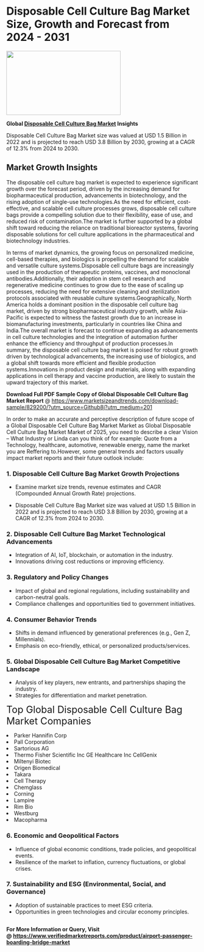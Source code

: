 <H1>Disposable Cell Culture Bag Market Size, Growth and Forecast from 2024 - 2031</H1><img class="aligncenter size-medium wp-image-584254" src="https://thirdeyenews.in/wp-content/uploads/2024/09/Global-Market-Research-300x168.jpeg" alt="" width="300" height="168" /><p><strong>Global&nbsp;<a href="https://www.marketsizeandtrends.com/download-sample/829200/?utm_source=Github8j?utm_medium=201">Disposable Cell Culture Bag Market</a> Insights</strong></p><p>Disposable Cell Culture Bag Market size was valued at USD 1.5 Billion in 2022 and is projected to reach USD 3.8 Billion by 2030, growing at a CAGR of 12.3% from 2024 to 2030.</p><p><h2>Market Growth Insights</h2> <p>The disposable cell culture bag market is expected to experience significant growth over the forecast period, driven by the increasing demand for biopharmaceutical production, advancements in biotechnology, and the rising adoption of single-use technologies.As the need for efficient, cost-effective, and scalable cell culture processes grows, disposable cell culture bags provide a compelling solution due to their flexibility, ease of use, and reduced risk of contamination.The market is further supported by a global shift toward reducing the reliance on traditional bioreactor systems, favoring disposable solutions for cell culture applications in the pharmaceutical and biotechnology industries.</p> <p>In terms of market dynamics, the growing focus on personalized medicine, cell-based therapies, and biologics is propelling the demand for scalable and versatile culture systems.Disposable cell culture bags are increasingly used in the production of therapeutic proteins, vaccines, and monoclonal antibodies.Additionally, their adoption in stem cell research and regenerative medicine continues to grow due to the ease of scaling up processes, reducing the need for extensive cleaning and sterilization protocols associated with reusable culture systems.Geographically, North America holds a dominant position in the disposable cell culture bag market, driven by strong biopharmaceutical industry growth, while Asia-Pacific is expected to witness the fastest growth due to an increase in biomanufacturing investments, particularly in countries like China and India.The overall market is forecast to continue expanding as advancements in cell culture technologies and the integration of automation further enhance the efficiency and throughput of production processes.In summary, the disposable cell culture bag market is poised for robust growth driven by technological advancements, the increasing use of biologics, and a global shift towards more efficient and flexible production systems.Innovations in product design and materials, along with expanding applications in cell therapy and vaccine production, are likely to sustain the upward trajectory of this market.</p> <p><span class=""><strong>Download Full PDF Sample Copy of Global Disposable Cell Culture Bag Market Report</strong> @ <a href="https://www.marketsizeandtrends.com/download-sample/829200/?utm_source=Github8j?utm_medium=201" target="_blank">https://www.marketsizeandtrends.com/download-sample/829200/?utm_source=Github8j?utm_medium=201</a></span></p><p>In order to make an accurate and perceptive description of future scope of a Global&nbsp;Disposable Cell Culture Bag Market Market as Global&nbsp;Disposable Cell Culture Bag Market Market of 2025, you need to describe a clear Vision &ndash; What Industry or Linda can you think of for example: Quote from a Technology, healthcare, automotive, renewable energy, name the market you are Reffering to.However, some general trends and factors usually impact market reports and their future outlook include:</p><h3>1.&nbsp;<strong>Disposable Cell Culture Bag Market Growth Projections</strong></h3><ul><li>Examine market size trends, revenue estimates and CAGR (Compounded Annual Growth Rate) projections.</li><li><p>Disposable Cell Culture Bag Market size was valued at USD 1.5 Billion in 2022 and is projected to reach USD 3.8 Billion by 2030, growing at a CAGR of 12.3% from 2024 to 2030.</p></li></ul><h3>2.&nbsp;<strong>Disposable Cell Culture Bag Market Technological Advancements</strong></h3><ul><li>Integration of AI, IoT, blockchain, or automation in the industry.</li><li>Innovations driving cost reductions or improving efficiency.</li></ul><h3>3.&nbsp;<strong>Regulatory and Policy Changes</strong></h3><ul><li>Impact of global and regional regulations, including sustainability and carbon-neutral goals.</li><li>Compliance challenges and opportunities tied to government initiatives.</li></ul><h3>4.&nbsp;<strong>Consumer Behavior Trends</strong></h3><ul><li>Shifts in demand influenced by generational preferences (e.g., Gen Z, Millennials).</li><li>Emphasis on eco-friendly, ethical, or personalized products/services.</li></ul><h3>5.&nbsp;<strong>Global Disposable Cell Culture Bag Market Competitive Landscape</strong></h3><ul><li>Analysis of key players, new entrants, and partnerships shaping the industry.</li><li>Strategies for differentiation and market penetration.</li></ul><p data-pm-slice="1 1 []"><span style="color: inherit; font-family: inherit; font-size: 25px;">Top Global Disposable Cell Culture Bag Market Companies</span></p><div class="" data-test-id=""><p><li>Parker Hannifin Corp</li><li> Pall Corporation</li><li> Sartorious AG</li><li> Thermo Fisher Scientific Inc GE Healthcare Inc CellGenix</li><li> Miltenyi Biotec</li><li> Origen Biomedical</li><li> Takara</li><li> Cell Therapy</li><li> Chemglass</li><li> Corning</li><li> Lampire</li><li> Rim Bio</li><li> Westburg</li><li> Macopharma</li></p></div><h3>6.&nbsp;<strong>Economic and Geopolitical Factors</strong></h3><ul><li>Influence of global economic conditions, trade policies, and geopolitical events.</li><li>Resilience of the market to inflation, currency fluctuations, or global crises.</li></ul><h3>7.&nbsp;<strong>Sustainability and ESG (Environmental, Social, and Governance)</strong></h3><ul><li>Adoption of sustainable practices to meet ESG criteria.</li><li>Opportunities in green technologies and circular economy principles.</li></ul><h2><strong style="font-size: 14px;">For More Information or Query, Visit @&nbsp;</strong><a style="background-color: #ffffff; font-size: 14px;" href="https://www.marketsizeandtrends.com/report/disposable-cell-culture-bag-market/" target="_blank">https://www.verifiedmarketreports.com/product/airport-passenger-boarding-bridge-market</a></h2>